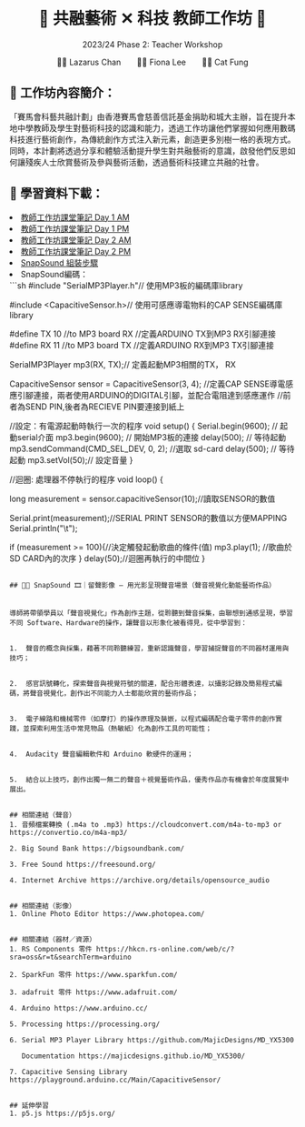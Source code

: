 
<h1 align="center">🎵 共融藝術 ✕ 科技 教師工作坊 🎵</h1>
<p align="center"> 2023/24 Phase 2: Teacher Workshop </p>
<p align="center">👨‍🏫 Lazarus Chan&emsp;&emsp;👩‍🏫 Fiona Lee&emsp;&emsp;🧑‍🏫 Cat Fung</p>


## 🎨 工作坊內容簡介：
「賽馬會科藝共融計劃」由香港賽馬會慈善信託基金捐助和城大主辦，旨在提升本地中學教師及學生對藝術科技的認識和能力，透過工作坊讓他們掌握如何應用數碼科技進行藝術創作，為傳統創作方式注入新元素，創造更多別樹一格的表現方式。同時，本計劃將透過分享和體驗活動提升學生對共融藝術的意識，啟發他們反思如何讓殘疾人士欣賞藝術及參與藝術活動，透過藝術科技建立共融的社會。


## 📖 學習資料下載：


<li>
   <a href="https://github.com/JC-Project-IDEA/2023-24-PHASE-2-Teacher-Workshop/blob/main/Day%201%20-%20AM.pdf"> 教師工作坊課堂筆記 Day 1 AM </a>
</li>
<li>
   <a href="https://github.com/JC-Project-IDEA/2023-24-PHASE-2-Teacher-Workshop/blob/main/Day%201%20-%20PM.pdf"> 教師工作坊課堂筆記 Day 1 PM </a>
</li>
<li>
   <a href="https://github.com/JC-Project-IDEA/2023-24-PHASE-2-Teacher-Workshop/blob/main/Day%202%20-%20AM.pdf"> 教師工作坊課堂筆記 Day 2 AM </a>
</li>
<li>
   <a href="https://github.com/JC-Project-IDEA/2023-24-PHASE-2-Teacher-Workshop/blob/main/Day%202%20-%20PM.pdf"> 教師工作坊課堂筆記 Day 2 PM </a>
</li>
<li>
   <a href="https://github.com/JC-Project-IDEA/2023-24-PHASE-2-Teacher-Workshop/blob/main/SnapSound-Hardware Assembling Instructions.pdf"> SnapSound 組裝步驟 </a>
</li>
<li>
SnapSound編碼：
</li>
```sh
#include "SerialMP3Player.h"// 使用MP3板的編碼庫library

#include <CapacitiveSensor.h>// 使用可感應導電物料的CAP SENSE編碼庫library

#define TX 10 //to MP3 board RX //定義ARDUINO TX到MP3 RX引腳連接
#define RX 11  //to MP3 board TX //定義ARDUINO RX到MP3 TX引腳連接

SerialMP3Player mp3(RX, TX);// 定義起動MP3相關的TX， RX

CapacitiveSensor sensor = CapacitiveSensor(3, 4);
//定義CAP SENSE導電感應引腳連接，兩者使用ARDUINO的DIGITAL引腳，並配合電阻達到感應運作 
//前者為SEND PIN,後者為RECIEVE PIN要連接到紙上


//設定：有電源起動時執行一次的程序
void setup() {
  Serial.begin(9600);     // 起動serial介面
  mp3.begin(9600);        // 開始MP3板的連接
  delay(500);             // 等待起動
  mp3.sendCommand(CMD_SEL_DEV, 0, 2);   //選取 sd-card
  delay(500);             // 等待起動
  mp3.setVol(50);// 設定音量
}


//迴圈: 處理器不停執行的程序
void loop() {

  long measurement =  sensor.capacitiveSensor(10);//讀取SENSOR的數值


  Serial.print(measurement);//SERIAL PRINT SENSOR的數值以方便MAPPING
  Serial.println("\t");

  if (measurement >= 100){//決定觸發起動歌曲的條件(值)
    mp3.play(1);     //歌曲於SD CARD內的次序
  }
  delay(50);//迴圈再執行的中間位
}
```

## 👂🏻 SnapSound 🎞｜留聲影像 – 用光影呈現聲音場景（聲音視覺化動能藝術作品）


導師將帶領學員以「聲音視覺化」作為創作主題，從聆聽到聲音採集，由聯想到通感呈現，學習不同 Software、Hardware的操作，讓聲音以形象化被看得見，從中學習到： 


1.	聲音的概念與採集，藉著不同聆聽練習，重新認識聲音，學習捕捉聲音的不同器材運用與技巧；


2.	感官訊號轉化，探索聲音與視覺符號的關連，配合形體表達，以攝影記錄及簡易程式編碼，將聲音視覺化，創作出不同能力人士都能欣賞的藝術作品；


3.	電子線路和機械零件（如摩打）的操作原理及裝嵌，以程式編碼配合電子零件的創作實踐，並探索利用生活中常見物品（熱敏紙）化為創作工具的可能性；


4.	Audacity 聲音編輯軟件和 Arduino 軟硬件的運用；

  
5.	結合以上技巧，創作出獨一無二的聲音＋視覺藝術作品，優秀作品亦有機會於年度展覽中展出。


## 相關連結（聲音）
1. 音頻檔案轉換 (.m4a to .mp3) https://cloudconvert.com/m4a-to-mp3 or https://convertio.co/m4a-mp3/

2. Big Sound Bank https://bigsoundbank.com/

3. Free Sound https://freesound.org/

4. Internet Archive https://archive.org/details/opensource_audio


## 相關連結（影像）
1. Online Photo Editor https://www.photopea.com/


## 相關連結（器材／資源）
1. RS Components 零件 https://hkcn.rs-online.com/web/c/?sra=oss&r=t&searchTerm=arduino

2. SparkFun 零件 https://www.sparkfun.com/

3. adafruit 零件 https://www.adafruit.com/

4. Arduino https://www.arduino.cc/

5. Processing https://processing.org/

6. Serial MP3 Player Library https://github.com/MajicDesigns/MD_YX5300

   Documentation https://majicdesigns.github.io/MD_YX5300/

7. Capacitive Sensing Library https://playground.arduino.cc/Main/CapacitiveSensor/


## 延伸學習
1. p5.js https://p5js.org/
